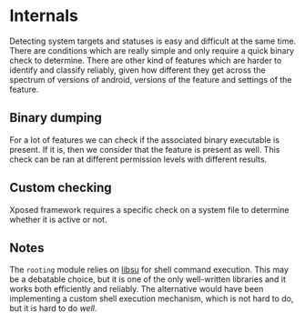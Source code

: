 # Internals
Detecting system targets and statuses is easy and difficult at the same time.
There are conditions which are really simple and only require a quick binary check to determine. 
There are other kind of features which are harder to identify and classify reliably, given how different they get across the spectrum of versions of android, versions of the feature and settings of the feature.


## Binary dumping
For a lot of features we can check if the associated binary executable is present. If it is, then we consider that the feature is present as well. This check can be ran at different permission levels with different results.

## Custom checking
Xposed framework requires a specific check on a system file to determine whether it is active or not.

## Notes
The `rooting` module relies on [libsu](https://github.com/topjohnwu/libsu) for shell command execution. 
This may be a debatable choice, but it is one of the only well-written libraries and it works both efficiently and reliably.
The alternative would have been implementing a custom shell execution mechanism, which is not hard to do, but it is hard to do *well*.